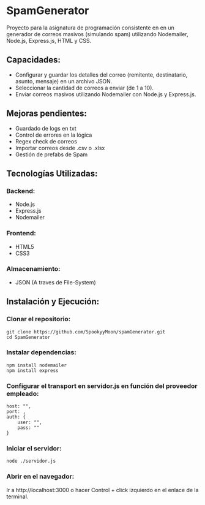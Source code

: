 # SpamGenerator

Proyecto para la asignatura de programación consistente en en un generador de correos masivos (simulando spam) utilizando Nodemailer, Node.js, Express.js, HTML y CSS.

## Capacidades:

- Configurar y guardar los detalles del correo (remitente, destinatario, asunto, mensaje) en un archivo JSON.
- Seleccionar la cantidad de correos a enviar (de 1 a 10).
- Enviar correos masivos utilizando Nodemailer con Node.js y Express.js.

## Mejoras pendientes:

- Guardado de logs en txt
- Control de errores en la lógica
- Regex check de correos
- Importar correos desde .csv o .xlsx
- Gestión de prefabs de Spam

## Tecnologías Utilizadas:

### Backend:
- Node.js
- Express.js
- Nodemailer

### Frontend:
- HTML5
- CSS3

### Almacenamiento:
- JSON (A traves de File-System)

## Instalación y Ejecución:

### Clonar el repositorio:

```
git clone https://github.com/SpookyyMoon/spamGenerator.git
cd SpamGenerator
```

### Instalar dependencias:

```
npm install nodemailer
npm install express
```

### Configurar el transport en servidor.js en función del proveedor empleado:

```
host: "",
port: ,
auth: {
    user: "",
    pass: ""
}
```

### Iniciar el servidor:

```
node ./servidor.js
```

### Abrir en el navegador:

Ir a http://localhost:3000 o hacer Control + click izquierdo en el enlace de la terminal.